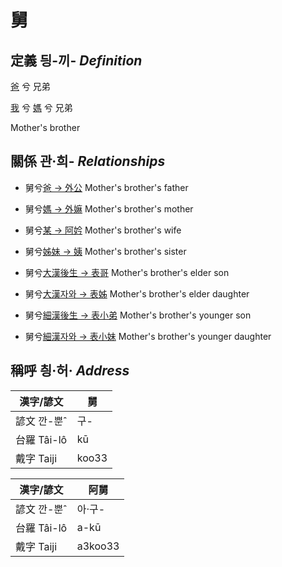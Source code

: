 # 舅
## 定義 딍-끼- _Definition_
[爸](member2.md) 兮 兄弟

[我](member1.md) 兮 [媽](member2.md) 兮 兄弟

Mother's brother

## 關係 관·희- _Relationships_

- 舅兮[爸 → 外公](member13.md) Mother's brother's father

- 舅兮[媽 → 外嫲](member14.md) Mother's brother's mother

- 舅兮[某 → 阿妗](member51.md) Mother's brother's wife

- 舅兮[姊妹 → 姨](member15.md) Mother's brother's sister

- 舅兮[大漢後生 → 表哥](member47.md) Mother's brother's elder son

- 舅兮[大漢자와 → 表姊](member48.md) Mother's brother's elder daughter

- 舅兮[細漢後生 → 表小弟](member49.md) Mother's brother's younger son

- 舅兮[細漢자와 → 表小妹](member50.md) Mother's brother's younger daughter



## 稱呼 칑·허· _Address_

漢字/諺文 | 舅
--- | ---
諺文 깐-뿐ˆ | 구-
台羅 Tâi-lô | kū
戴字 Taiji | koo33


漢字/諺文 | 阿舅
--- | ---
諺文 깐-뿐ˆ | 아·구-
台羅 Tâi-lô | a-kū
戴字 Taiji | a3koo33


